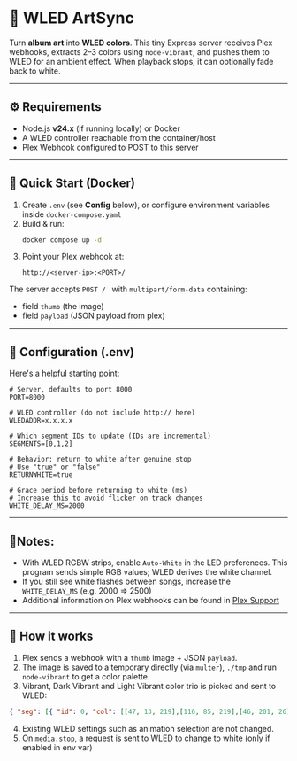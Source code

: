 # 🎨 WLED ArtSync

Turn **album art** into **WLED colors**. This tiny Express server receives Plex webhooks, extracts 2–3 colors using `node-vibrant`, and pushes them to WLED for an ambient effect. When playback stops, it can optionally fade back to white.

---

## ⚙️ Requirements
- Node.js **v24.x** (if running locally) or Docker
- A WLED controller reachable from the container/host
- Plex Webhook configured to POST to this server

---

## 🚀 Quick Start (Docker)

1. Create `.env` (see **Config** below), or configure environment variables inside `docker-compose.yaml`
2. Build & run:
   ```bash
   docker compose up -d
    ```
3. Point your Plex webhook at:
    ```
    http://<server-ip>:<PORT>/
   ```

The server accepts `POST / ` with `multipart/form-data` containing:
* field `thumb` (the image)
* field `payload` (JSON payload from plex)

---

## 🔧 Configuration (.env)

Here's a helpful starting point:
```dotenv
# Server, defaults to port 8000
PORT=8000

# WLED controller (do not include http:// here)
WLEDADDR=x.x.x.x

# Which segment IDs to update (IDs are incremental)
SEGMENTS=[0,1,2]

# Behavior: return to white after genuine stop
# Use "true" or "false"
RETURNWHITE=true

# Grace period before returning to white (ms)
# Increase this to avoid flicker on track changes
WHITE_DELAY_MS=2000
```

---

## 📝Notes:

* With WLED RGBW strips, enable `Auto-White` in the LED preferences. This program sends simple RGB values; WLED derives the white channel.
* If you still see white flashes between songs, increase the `WHITE_DELAY_MS` (e.g. 2000 => 2500)
* Additional information on Plex webhooks can be found in [Plex Support](https://support.plex.tv/articles/115002267687-webhooks/)

---

## 🧠 How it works

1. Plex sends a webhook with a `thumb` image + JSON `payload`.
2. The image is saved to a temporary directly (via `multer`), `./tmp` and run `node-vibrant` to get a color palette.
3. Vibrant, Dark Vibrant and Light Vibrant color trio is picked and sent to WLED:
```json
{ "seg": [{ "id": 0, "col": [[47, 13, 219],[116, 85, 219],[46, 201, 26]] }] }
```
4. Existing WLED settings such as animation selection are not changed.
5. On `media.stop`, a request is sent to WLED to change to white (only if enabled in env var)

